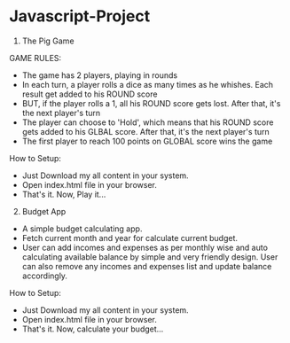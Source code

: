 # Javascript-Project

1. The Pig Game 

GAME RULES:

- The game has 2 players, playing in rounds
- In each turn, a player rolls a dice as many times as he whishes. Each result get added to his ROUND score
- BUT, if the player rolls a 1, all his ROUND score gets lost. After that, it's the next player's turn
- The player can choose to 'Hold', which means that his ROUND score gets added to his GLBAL score. After that, it's the next player's turn
- The first player to reach 100 points on GLOBAL score wins the game

How to Setup:

- Just Download my all content in your system. 
- Open index.html file in your browser. 
- That's it. Now, Play it...


2. Budget App 

- A simple budget calculating app. 
- Fetch current month and year for calculate current budget. 
- User can add incomes and expenses as per monthly wise and auto calculating available balance by simple and very friendly design. User can also remove any incomes and expenses     list and update balance accordingly. 

How to Setup:

- Just Download my all content in your system. 
- Open index.html file in your browser. 
- That's it. Now, calculate your budget...
